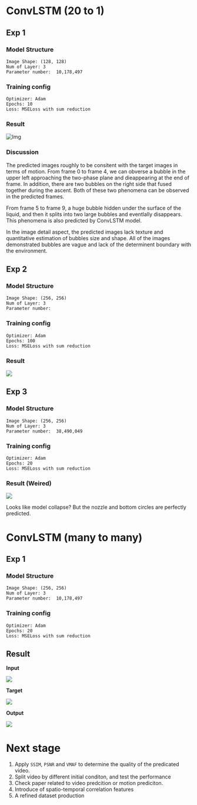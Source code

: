 # ConvLSTM (20 to 1)

##  Exp 1

### Model Structure

```
Image Shape: (128, 128)
Num of Layer: 3
Parameter number:  10,178,497
```
### Training config

```
Optimizer: Adam
Epochs: 10
Loss: MSELoss with sum reduction
```
### Result
![Img](./files/a.png)

### Discussion
The predicted images roughly to be consitent with the target images in terms of motion.
From frame 0 to frame 4, we can obverse a bubble in the upper left approaching the two-phase plane and dieappearing at the end of frame. In addition, there are two bubbles on the right side that fused together during the ascent. Both of these two phenomena can be observed in the predicted frames.

From frame 5 to frame 9, a huge bubble hidden under the surface of the liquid, and then it splits into two large bubbles and eventlally disappears. This phenomena is also predicted by ConvLSTM model.

In the image detail aspect, the predicted images lack texture and quantitative estimation of bubbles size and shape. All of the images demonstrated bubbles are vague and lack of the determinent boundary with the environment.  





## Exp 2

### Model Structure

```
Image Shape: (256, 256)
Num of Layer: 3
Parameter number:  
```
### Training config

```
Optimizer: Adam
Epochs: 100
Loss: MSELoss with sum reduction
```
### Result

![](./files/b.png)



## Exp 3

### Model Structure

```
Image Shape: (256, 256)
Num of Layer: 3
Parameter number:  38,490,049
```

### Training config

```
Optimizer: Adam
Epochs: 20
Loss: MSELoss with sum reduction
```

### Result (Weired)

![](./files/f.png)



Looks like model collapse? But the nozzle and bottom circles are perfectly predicted.



# ConvLSTM (many to many)

## Exp 1

### Model Structure

```
Image Shape: (256, 256)
Num of Layer: 3
Parameter number:  10,178,497
```

### Training config

```
Optimizer: Adam
Epochs: 20
Loss: MSELoss with sum reduction
```

## Result

**Input**

![](./files/c.png)

**Target**

![](./files/d.png)



**Output**

![](./files/e.png)














# Next stage
1. Apply `SSIM`, `PSNR` and `VMAF` to determine the quality of the predicated video.
2. Split video by different initial conditon, and test the performance
3. Check paper related to video predcition or motion prediciton.
4. Introduce of spatio-temporal correlation features
5. A refined dataset production